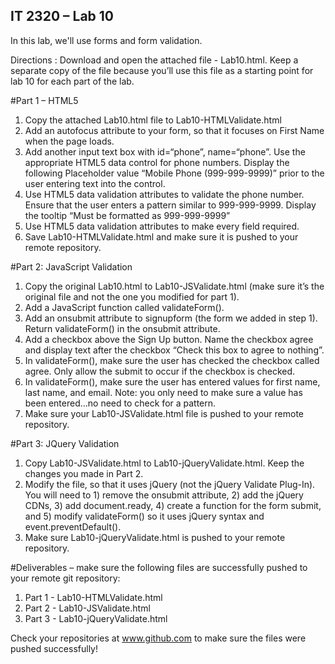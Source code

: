 ## IT 2320 – Lab 10

In this lab, we'll use forms and form validation.

Directions :
Download and open the attached file - Lab10.html.  Keep a separate copy of the file because you’ll use this file as a starting point for lab 10 for each part of the lab.

#Part 1 – HTML5
1.	Copy the attached Lab10.html file to Lab10-HTMLValidate.html
2.	Add an autofocus attribute to your form, so that it focuses on First Name when the page loads.
3.	Add another input text box with id=“phone”, name=“phone”.  Use the appropriate HTML5 data control for phone numbers.  Display the following Placeholder value “Mobile Phone (999-999-9999)” prior to the user entering text into the control. 
4.	Use HTML5 data validation attributes to validate the phone number.  Ensure that the user enters a pattern similar to 999-999-9999.  Display the tooltip “Must be formatted as 999-999-9999”
5.	Use HTML5 data validation attributes to make every field required.
6.	Save Lab10-HTMLValidate.html and make sure it is pushed to your remote repository.

#Part 2: JavaScript Validation
1.	Copy the original Lab10.html to Lab10-JSValidate.html (make sure it’s the original file and not the one you modified for part 1).
2.	Add a JavaScript function called validateForm(). 
3.	Add an onsubmit attribute to signupform (the form we added in step 1).  Return validateForm() in the onsubmit attribute.
4.	Add a checkbox above the Sign Up button.  Name the checkbox agree and display text after the checkbox “Check this box to agree to nothing”. 
5.	In validateForm(), make sure the user has checked the checkbox called agree.  Only allow the submit to occur if the checkbox is checked.
6.	In validateForm(), make sure the user has entered values for first name, last name, and email.  Note: you only need to make sure a value has been entered…no need to check for a pattern.
7.	Make sure your Lab10-JSValidate.html file is pushed to your remote repository.

#Part 3: JQuery Validation
1.	Copy Lab10-JSValidate.html to Lab10-jQueryValidate.html.  Keep the changes you made in Part 2.
2.	Modify the file, so that it uses jQuery (not the jQuery Validate Plug-In).  You will need to 1) remove the onsubmit attribute, 2) add the jQuery CDNs, 3) add document.ready, 4) create a function for the form submit, and 5) modify validateForm() so it uses jQuery syntax and event.preventDefault().
3.	Make sure Lab10-jQueryValidate.html is pushed to your remote repository.


#Deliverables – make sure the following files are successfully pushed to your remote git repository:
1.	Part 1 - Lab10-HTMLValidate.html 
2.	Part 2 - Lab10-JSValidate.html
3.	Part 3 - Lab10-jQueryValidate.html

Check your repositories at www.github.com to make sure the files were pushed successfully!
